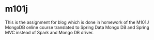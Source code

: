 m101j
=====

This is the assignment for blog which is done in homework of the M101J MongoDB online course
translated to Spring Data Mongo DB and Spring MVC instead of Spark and Mongo DB driver.

